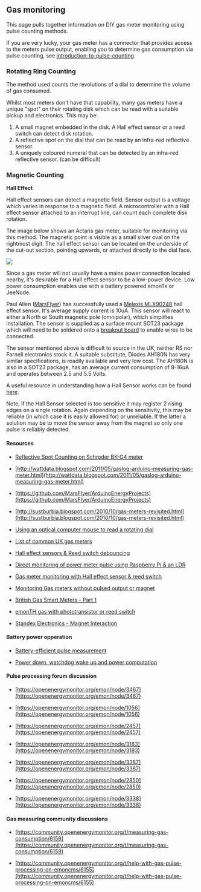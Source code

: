 ## Gas monitoring

This page pulls together information on DIY gas meter monitoring using pulse counting methods.

If you are very lucky, your gas meter has a connector that provides access to the meters pulse output, enabling you to determine gas consumption via pulse counting, see [introduction-to-pulse-counting](introduction-to-pulse-counting).

### Rotating Ring Counting

The method used counts the revolutions of a dial to determine the volume of gas consumed.

Whilst most meters don't have that capability, many gas meters have a unique "spot" on their rotating disk which can be read with a suitable pickup and electronics. This may be:

1.  A small magnet embedded in the disk. A Hall effect sensor or a reed switch can detect disk rotation.
2.  A reflective spot on the dial that can be read by an infra-red reflective sensor.
3.  A uniquely coloured numeral that can be detected by an infra-red reflective sensor. (can be difficult)

### Magnetic Counting

**Hall Effect**

Hall effect sensors can detect a magnetic field. Sensor output is a voltage which varies in response to a magnetic field. A microcontroller with a Hall effect sensor attached to an interrupt line, can count each complete disk rotation.

The image below shows an Actaris gas meter, suitable for monitoring via this method. The magnetic point is visible as a small silver oval on the rightmost digit. The hall effect sensor can be located on the underside of the cut-out section, pointing upwards, or attached directly to the dial face.

[![](files/uk-gas.jpg)](files/uk-gas.jpg)

Since a gas meter will not usually have a mains power connection located nearby, it's desirable for a Hall effect sensor to be a low-power device. Low power consumption enables use with a battery powered emonTx or JeeNode.

Paul Allen ([MarsFlyer](https://openenergymonitor.org/emon/user/602)) has successfully used a [Melexis MLX90248](http://octopart.com/partsearch#search/requestData&q=MLX90248ESE%20) hall effect sensor. It's average supply current is 10uA. This sensor will react to either a North or South magnetic pole (omnipolar), which simplifies installation. The sensor is supplied as a surface mount SOT23 package which will need to be soldered onto a [breakout board](https://www.sparkfun.com/products/717) to enable wires to be connected.

The sensor mentioned above is difficult to source in the UK, neither RS nor Farnell electronics stock it. A suitable substitute, Diodes AH180N has very similar specifications, is readily available and very low cost. The AH180N is also in a SOT23 package, has an average current consumption of 8-16uA and operates between 2.5 and 5.5 Volts.

A useful resource in understanding how a Hall Sensor works can be found [here](https://standexelectronics.com/resources/magnet-interaction/multiple-reed-switch-actuation-with-rotating-2-pole-magnet/).

Note, if the Hall Sensor selected is too sensitive it may register 2 rising edges on a single rotation.  Again depending on the sensitivity, this may be reliable (in which case it is easily allowed for) or unreliable.  If the latter a solution may be to move the sensor away from the magnet so only one pulse is reliably detected.

#### Resources

- [Reflective Spot Counting on Schroder BK-G4 meter](https://github.com/Bra1nK/HomeMonitor/tree/master/Gas%20Meter%20Pulse%20Creator)

- [http://wattdata.blogspot.com/2011/05/gaslog-arduino-measuring-gas-meter.html](http://wattdata.blogspot.com/2011/05/gaslog-arduino-measuring-gas-meter.html)

- [https://github.com/MarsFlyer/ArduinoEnergyProjects](https://github.com/MarsFlyer/ArduinoEnergyProjects)

- [http://sustburbia.blogspot.com/2010/10/gas-meters-revisited.html](http://sustburbia.blogspot.com/2010/10/gas-meters-revisited.html)

- [Using an optical computer mouse to read a rotating dial](https://github.com/kristopher/PS2-Mouse-Arduino)

- [List of common UK gas meters](https://openenergymonitor.org/emon/node/2001)

- [Hall effect sensors & Reed switch debouncing](https://openenergymonitor.org/emon/node/1585)

- [Direct monitoring of power meter pulse using Raspberry Pi & an LDR](https://openenergymonitor.org/emon/node/2017)

- [Gas meter monitoring with Hall effect sensor & reed switch](https://openenergymonitor.org/emon/node/1732)

- [Monitoring Gas meters without pulsed output or magnet](https://openenergymonitor.org/emon/node/3403)

- [British Gas Smart Meters - Part 1](https://openenergymonitor.org/emon/node/2820)

- [emonTH gas with phototransistor or reed switch](https://openenergymonitor.org/emon/node/3600)

- [Standex Electronics - Magnet Interaction](https://standexelectronics.com/resources/magnet-interaction/)

#### Battery power opperation

- [Battery-efficient pulse measurement](https://openenergymonitor.org/emon/node/1943)

- [Power down, watchdog wake up and power computation](https://openenergymonitor.org/emon/node/2489)

#### Pulse processing forum discussion

- [https://openenergymonitor.org/emon/node/3467](https://openenergymonitor.org/emon/node/3467)

- [https://openenergymonitor.org/emon/node/1056](https://openenergymonitor.org/emon/node/1056)
 
- [https://openenergymonitor.org/emon/node/2457](https://openenergymonitor.org/emon/node/2457)
 
- [https://openenergymonitor.org/emon/node/3183](https://openenergymonitor.org/emon/node/3183)
 
- [https://openenergymonitor.org/emon/node/3387](https://openenergymonitor.org/emon/node/3387)
 
- [https://openenergymonitor.org/emon/node/2850](https://openenergymonitor.org/emon/node/2850)
 
- [https://openenergymonitor.org/emon/node/3338](https://openenergymonitor.org/emon/node/3338)

#### Gas measuring community discussions

- [https://community.openenergymonitor.org/t/measuring-gas-consumption/6159](https://community.openenergymonitor.org/t/measuring-gas-consumption/6159)

- [https://community.openenergymonitor.org/t/help-with-gas-pulse-processing-on-emoncms/6155](https://community.openenergymonitor.org/t/help-with-gas-pulse-processing-on-emoncms/6155)
